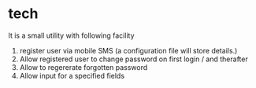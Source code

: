 # tech
It is a small utility with following facility
1. register user via mobile SMS (a configuration file will store details.)
2. Allow registered user to change password on first login / and therafter
3. Allow to regererate forgotten password
4. Allow input for a specified fields
